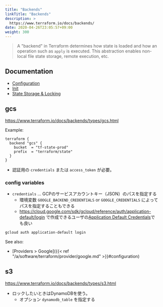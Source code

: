 ```yaml
---
title: "Backends"
linkTitle: "Backends"
description: >
  https://www.terraform.io/docs/backends/
date: 2020-04-26T23:05:57+09:00
weight: 300
---
```


> A "backend" in Terraform determines how state is loaded and how an operation such as `apply` is executed. This abstraction enables non-local file state storage, remote execution, etc.

## Documentation

- [Configuration](https://www.terraform.io/docs/backends/config.html)
- [Init](https://www.terraform.io/docs/backends/init.html)
- [State Storage & Locking](https://www.terraform.io/docs/backends/state.html)

## gcs

https://www.terraform.io/docs/backends/types/gcs.html

Example:

```HCL
terraform {
  backend "gcs" {
    bucket  = "tf-state-prod"
    prefix  = "terraform/state"
  }
}
```

- 認証用の `credentials` または `access_token` が必要。

### config variables

- `credentials` ... GCPのサービスアカウントキー（JSON）のパスを指定する
  - 環境変数 `GOOGLE_BACKEND_CREDENTIALS` or `GOOGLE_CREDENTIALS` によってパスを指定することもできる
  - https://cloud.google.com/sdk/gcloud/reference/auth/application-default/login で作成できるユーザの[Application Default Credentials](https://cloud.google.com/docs/authentication/production)でも良い

```sh
gcloud auth application-default login
```

See also:

- [Providers > Google]({{< ref "/a/software/terraform/provider/google.md" >}}#configuration)

## s3

https://www.terraform.io/docs/backends/types/s3.html

- ロックしたいときはDynamoDBを使う。
  - オプション `dynamodb_table` を指定する
